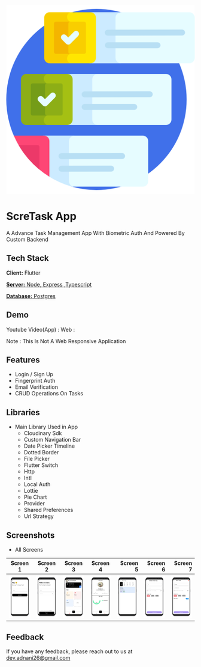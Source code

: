 <p align="center">
  <img src="https://github.com/Dev-Adnani/ScreTask-Flutter/blob/main/assets/images/logo.png" />
</p>


# ScreTask App

A Advance Task Management App With Biometric Auth And Powered By Custom Backend 

## Tech Stack

**Client:** Flutter

[**Server:** Node, Express ,Typescript](https://github.com/Dev-Adnani/ScreTask-Backend)

[**Database:** Postgres](https://github.com/Dev-Adnani/ScreTask-Backend)

## Demo

Youtube Video(App) : 
Web :

Note : This Is Not A Web Responsive Application

## Features

- Login / Sign Up
- Fingerprint Auth
- Email Verification
- CRUD Operations On Tasks

## Libraries

- Main Library Used in App      
    - Cloudinary Sdk
    - Custom Navigation Bar
    - Date Picker Timeline
    - Dotted Border
    - File Picker
    - Flutter Switch
    - Http
    - Intl
    - Local Auth
    - Lottie
    - Pie Chart
    - Provider
    - Shared Preferences
    - Url Strategy

## Screenshots

- All Screens 

Screen 1               |  Screen 2  | Screen 3                            |  Screen 4 |Screen 5 |Screen 6 |Screen 7
:-------------------------:|:-------------------------:|:-------------------------:|:-------------------------:|-------------------------:|-------------------------:|-------------------------:
![](screenshots/email.png)|![](screenshots/login.png)|![](screenshots/home.png)|![](screenshots/profile.png)|![](screenshots/wlist.png) |![](screenshots/create.png)|![](screenshots/edit.png)

## Feedback

If you have any feedback, please reach out to us at dev.adnani26@gmail.com

